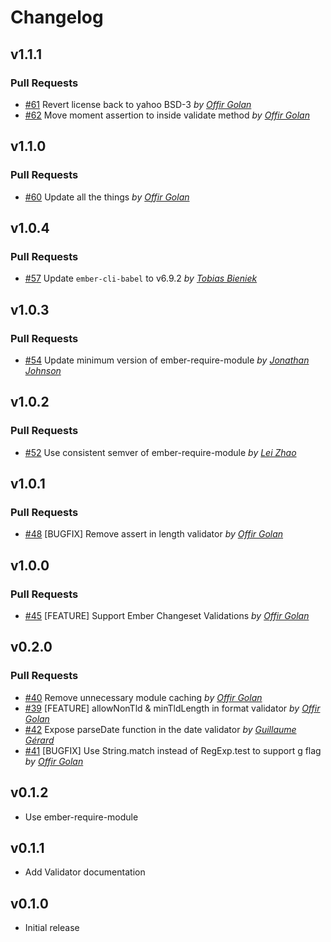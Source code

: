 Changelog
=========

## v1.1.1

### Pull Requests

- [#61](https://github.com/offirgolan/ember-validators/pull/61)  Revert license back to yahoo BSD-3  *by [Offir Golan](https://github.com/offirgolan)*
- [#62](https://github.com/offirgolan/ember-validators/pull/62)  Move moment assertion to inside validate method  *by [Offir Golan](https://github.com/offirgolan)*

## v1.1.0

### Pull Requests

- [#60](https://github.com/offirgolan/ember-validators/pull/60)  Update all the things  *by [Offir Golan](https://github.com/offirgolan)*

## v1.0.4

### Pull Requests

- [#57](https://github.com/offirgolan/ember-validators/pull/57)  Update `ember-cli-babel` to v6.9.2  *by [Tobias Bieniek](https://github.com/Turbo87)*

## v1.0.3

### Pull Requests

- [#54](https://github.com/offirgolan/ember-validators/pull/54)  Update minimum version of ember-require-module  *by [Jonathan Johnson](https://github.com/jrjohnson)*

## v1.0.2

### Pull Requests

- [#52](https://github.com/offirgolan/ember-validators/pull/52)  Use consistent semver of ember-require-module  *by [Lei Zhao](https://github.com/leizhao4)*

## v1.0.1

### Pull Requests

- [#48](https://github.com/offirgolan/ember-validators/pull/48)  [BUGFIX] Remove assert in length validator  *by [Offir Golan](https://github.com/offirgolan)*

## v1.0.0

### Pull Requests

- [#45](https://github.com/offirgolan/ember-validators/pull/45)  [FEATURE] Support Ember Changeset Validations  *by [Offir Golan](https://github.com/offirgolan)*

## v0.2.0

### Pull Requests

- [#40](https://github.com/offirgolan/ember-validators/pull/40)  Remove unnecessary module caching  *by [Offir Golan](https://github.com/offirgolan)*
- [#39](https://github.com/offirgolan/ember-validators/pull/39)  [FEATURE] allowNonTld & minTldLength in format validator  *by [Offir Golan](https://github.com/offirgolan)*
- [#42](https://github.com/offirgolan/ember-validators/pull/42)  Expose parseDate function in the date validator  *by [Guillaume Gérard](https://github.com/GreatWizard)*
- [#41](https://github.com/offirgolan/ember-validators/pull/41)  [BUGFIX] Use String.match instead of RegExp.test to support g flag  *by [Offir Golan](https://github.com/offirgolan)*

## v0.1.2

- Use ember-require-module

## v0.1.1

- Add Validator documentation

## v0.1.0

  - Initial release
